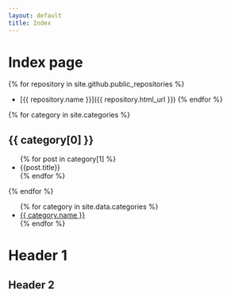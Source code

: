 ```yaml
---
layout: default
title: Index
---
```

# Index page

{% for repository in site.github.public_repositories %}
  * [{{ repository.name }}]({{ repository.html_url }})
{% endfor %}

{% for category in site.categories %}
    <h2>{{ category[0] }}</h2>
    <ul>
        {% for post in category[1] %}
        <li>{{post.title}}</li>
        {% endfor %}
    </ul>
{% endfor %}


<ul>
    {% for category in site.data.categories %}
    <li>
        <a href="/Arduino/doc{{ category.file | slugify }}">
            {{ category.name }}
        </a>
    </li>
    {% endfor %}
</ul>




# Header 1
## Header 2
